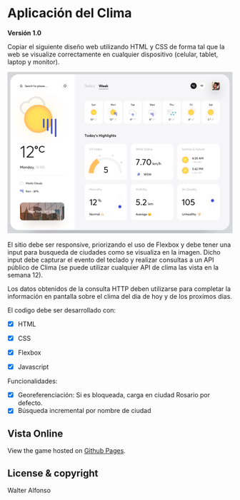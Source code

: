 # Aplicación del Clima 

**Versión 1.0**

Copiar el siguiente diseño web utilizando HTML y CSS de forma tal que la web se visualize correctamente en cualquier dispositivo (celular, tablet, laptop y monitor).

![Web](https://raw.githubusercontent.com/walfonso/appclima/master/images/modelo-web.png) 

El sitio debe ser responsive, priorizando el uso de Flexbox y debe tener una input para busqueda de ciudades como se visualiza en la imagen. Dicho input debe capturar el evento del teclado y realizar consultas a un API público de Clima (se puede utilizar cualquier API de clima las vista en la semana 12).

Los datos obtenidos de la consulta HTTP deben utilizarse para completar la información en pantalla sobre el clima del dia de hoy y de los proximos dias.

El codigo debe ser desarrollado con:

- [x] HTML
- [x] CSS
- [x] Flexbox
- [x] Javascript





Funcionalidades:
- [x] Georeferenciación: Si es bloqueada, carga en ciudad Rosario por defecto.  
- [x] Búsqueda incremental por nombre de ciudad

## Vista Online

View the game hosted on [Github Pages](https://walfonso.github.io/appclima/). 


## License & copyright
Walter Alfonso
